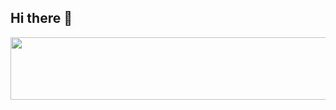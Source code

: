 ## Hi there 👋
<p align="center">
  <img src="https://media3.giphy.com/media/v1.Y2lkPTc5MGI3NjExb2hxbG8weWVldWFlZDJhZGhmc3F5d254d2ZyMTZqOHhhZm9zZmdvYSZlcD12MV9pbnRlcm5hbF9naWZfYnlfaWQmY3Q9Zw/26AHG5KGFxSkUWw1i/giphy.gif" width="800" height="100">
</p>
<!--
**mykeymousex/mykeymousex** is a ✨ _special_ ✨ repository because its `README.md` (this file) appears on your GitHub profile.

Here are some ideas to get you started:

- 🔭 I’m currently working on ...
- 🌱 I’m currently learning ...
- 👯 I’m looking to collaborate on ...
- 🤔 I’m looking for help with ...
- 💬 Ask me about ...
- 📫 How to reach me: ...
- 😄 Pronouns: ...
- ⚡ Fun fact: ...
-->
